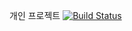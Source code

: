 
개인 프로젝트 [![Build Status](https://travis-ci.org/weelleekid/proj1.svg?branch=master)](https://travis-ci.org/weelleekid/proj1)
